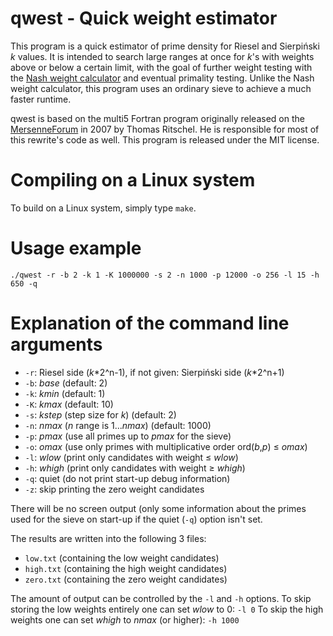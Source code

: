 # qwest - Quick weight estimator

This program is a quick estimator of prime density for Riesel and Sierpiński *k*
values. It is intended to search large ranges at once for *k*'s with weights
above or below a certain limit, with the goal of further weight testing with
the [Nash weight calculator](https://github.com/happy5214/nash) and eventual
primality testing. Unlike the Nash weight calculator, this program uses an
ordinary sieve to achieve a much faster runtime.

qwest is based on the multi5 Fortran program originally released on the
[MersenneForum](https://www.mersenneforum.org/showpost.php?p=99532) in 2007
by Thomas Ritschel. He is responsible for most of this rewrite's code as well.
This program is released under the MIT license.

# Compiling on a Linux system

To build on a Linux system, simply type `make`.

# Usage example

```
./qwest -r -b 2 -k 1 -K 1000000 -s 2 -n 1000 -p 12000 -o 256 -l 15 -h 650 -q
```

# Explanation of the command line arguments

- `-r`: Riesel side (*k*\*2^n-1), if not given: Sierpiński side (*k*\*2^n+1)
- `-b`: *base* (default: 2)
- `-k`: *kmin* (default: 1)
- `-K`: *kmax* (default: 10)
- `-s`: *kstep* (step size for *k*)      (default: 2)
- `-n`: *nmax* (*n* range is 1...*nmax*)   (default: 1000)
- `-p`: *pmax* (use all primes up to *pmax* for the sieve)
- `-o`: *omax* (use only primes with multiplicative order ord(*b*,*p*) ≤ *omax*)
- `-l`: *wlow* (print only candidates with weight ≤ *wlow*)
- `-h`: *whigh* (print only candidates with weight ≥ *whigh*)
- `-q`: quiet (do not print start-up debug information)
- `-z`: skip printing the zero weight candidates

There will be no screen output (only some information about the primes used
for the sieve on start-up if the quiet (`-q`) option isn't set.

The results are written into the following 3 files:

- `low.txt`   (containing the low weight candidates)
- `high.txt`  (containing the high weight candidates)
- `zero.txt`  (containing the zero weight candidates)

The amount of output can be controlled by the `-l` and `-h` options.
To skip storing the low weights entirely one can set *wlow* to 0: `-l 0`
To skip the high weights one can set *whigh* to *nmax* (or higher): `-h 1000`
